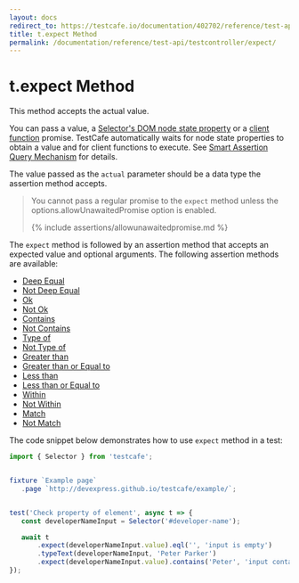 ```yaml
---
layout: docs
redirect_to: https://testcafe.io/documentation/402702/reference/test-api/testcontroller/expect
title: t.expect Method
permalink: /documentation/reference/test-api/testcontroller/expect/
---
```

# t.expect Method

This method accepts the actual value.

You can pass a value, a [Selector's DOM node state property](../../../../guides/basic-guides/select-page-elements.md#define-assertion-actual-value)
or a [client function](../../../../guides/basic-guides/obtain-client-side-info.md) promise.
TestCafe automatically waits for node state properties to obtain a value and for client functions to execute. See [Smart Assertion Query Mechanism](../../../../guides/basic-guides/assert.md#smart-assertion-query-mechanism) for details.

The value passed as the `actual` parameter should be a data type the assertion method accepts.

> You cannot pass a regular promise to the `expect` method unless the options.allowUnawaitedPromise option is enabled.
>
> {% include assertions/allowunawaitedpromise.md %}

The `expect` method is followed by an assertion method that accepts an expected value
and optional arguments.
The following assertion methods are available:

* [Deep Equal](eql.md)
* [Not Deep Equal](noteql.md)
* [Ok](ok.md)
* [Not Ok](notok.md)
* [Contains](contains.md)
* [Not Contains](notcontains.md)
* [Type of](typeof.md)
* [Not Type of](nottypeof.md)
* [Greater than](gt.md)
* [Greater than or Equal to](gte.md)
* [Less than](lt.md)
* [Less than or Equal to](lte.md)
* [Within](within.md)
* [Not Within](notwithin.md)
* [Match](match.md)
* [Not Match](notmatch.md)

The code snippet below demonstrates how to use `expect` method in a test:

```js
import { Selector } from 'testcafe';


fixture `Example page`
   .page `http://devexpress.github.io/testcafe/example/`;


test('Check property of element', async t => {
   const developerNameInput = Selector('#developer-name');

   await t
       .expect(developerNameInput.value).eql('', 'input is empty')
       .typeText(developerNameInput, 'Peter Parker')
       .expect(developerNameInput.value).contains('Peter', 'input contains text "Peter"');
});
```
